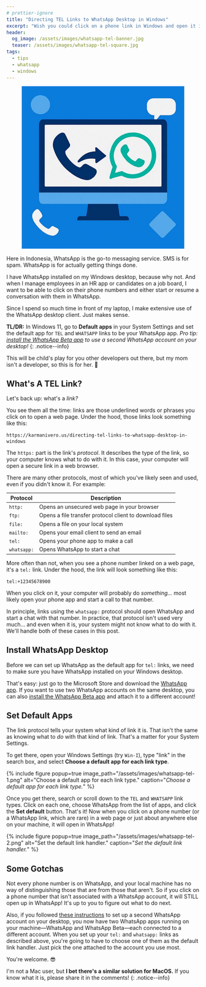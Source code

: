 ```yaml
---
# prettier-ignore
title: "Directing TEL Links to WhatsApp Desktop in Windows"
excerpt: "Wish you could click on a phone link in Windows and open it in your WhatsApp app? Here's how!"
header:
  og_image: /assets/images/whatsapp-tel-banner.jpg
  teaser: /assets/images/whatsapp-tel-square.jpg
tags:
  - tips
  - whatsapp
  - windows
---
```


<figure class="align-left drop-image">
    <img src="/assets/images/whatsapp-tel-square.jpg">
</figure>

Here in Indonesia, WhatsApp is the go-to messaging service. SMS is for spam. WhatsApp is for actually getting things done.

I have WhatsApp installed on my Windows desktop, because why not. And when I manage employees in an HR app or candidates on a job board, I want to be able to click on their phone numbers and either start or resume a conversation with them in WhatsApp.

Since I spend so much time in front of my laptop, I make extensive use of the WhatsApp desktop client. Just makes sense.

**TL/DR:** In Windows 11, go to **Default apps** in your System Settings and set the default app for `TEL` and `WHATSAPP` links to be your WhatsApp app. _Pro tip: [install the WhatsApp Beta app](/using-two-whatsapp-accounts-on-the-same-desktop/) to use a second WhatsApp account on your desktop!_
{: .notice--info}

This will be child's play for you other developers out there, but my mom isn't a developer, so this is for her. 💖

## What's A TEL Link?

Let's back up: what's a _link?_

You see them all the time: links are those underlined words or phrases you click on to open a web page. Under the hood, those links look something like this:

```
https://karmanivero.us/directing-tel-links-to-whatsapp-desktop-in-windows
```

The `https:` part is the link's _protocol_. It describes the type of the link, so your computer knows what to do with it. In this case, your computer will open a secure link in a web browser.

There are many other protocols, most of which you've likely seen and used, even if you didn't know it. For example:

| Protocol    | Description                                             |
| ----------- | ------------------------------------------------------- |
| `http:`     | Opens an unsecured web page in your browser             |
| `ftp:`      | Opens a file transfer protocol client to download files |
| `file:`     | Opens a file on your local system                       |
| `mailto:`   | Opens your email client to send an email                |
| `tel:`      | Opens your phone app to make a call                     |
| `whatsapp:` | Opens WhatsApp to start a chat                          |

More often than not, when you see a phone number linked on a web page, it's a `tel:` link. Under the hood, the link will look something like this:

```
tel:+12345678900
```

When you click on it, your computer will probably do _something..._ most likely open your phone app and start a call to that number.

In principle, links using the `whatsapp:` protocol should open WhatsApp and start a chat with that number. In practice, that protocol isn't used very much... and even when it is, your system might not know what to do with it. We'll handle both of these cases in this post.

## Install WhatsApp Desktop

Before we can set up WhatsApp as the default app for `tel:` links, we need to make sure you have WhatsApp installed on your Windows desktop.

That's easy: just go to the Microsoft Store and download the [WhatsApp app](https://apps.microsoft.com/detail/9nksqgp7f2nh). If you want to use two WhatsApp accounts on the same desktop, you can also [install the WhatsApp Beta app](/using-two-whatsapp-accounts-on-the-same-desktop/) and attach it to a different account!

## Set Default Apps

The link protocol tells your system what kind of link it is. That isn't the same as knowing what to _do_ with that kind of link. That's a matter for your System Settings.

To get there, open your Windows Settings (try `Win-I`), type "link" in the search box, and select **Choose a default app for each link type**.

{% include figure popup=true image_path="/assets/images/whatsapp-tel-1.png" alt="Choose a default app for each link type." caption="*Choose a default app for each link type.*" %}

Once you get there, search or scroll down to the `TEL` and `WHATSAPP` link types. Click on each one, choose WhatsApp from the list of apps, and click the **Set default** button. That's it! Now when you click on a phone number (or a WhatsApp link, which are rare) in a web page or just about anywhere else on your machine, it will open in WhatsApp!

{% include figure popup=true image_path="/assets/images/whatsapp-tel-2.png" alt="Set the default link handler." caption="*Set the default link handler.*" %}

## Some Gotchas

Not every phone number is on WhatsApp, and your local machine has no way of distinguishing those that are from those that aren't. So if you click on a phone number that isn't associated with a WhatsApp account, it will STILL open up in WhatsApp! It's up to you to figure out what to do next.

Also, if you followed [these instructions](/using-two-whatsapp-accounts-on-the-same-desktop/) to set up a second WhatsApp account on your desktop, you now have two WhatsApp apps running on your machine—WhatsApp and WhatsApp Beta—each connected to a different account. When you set up your `tel:` and `whatsapp:` links as described above, you're going to have to choose one of them as the default link handler. Just pick the one attached to the account you use most.

You're welcome. 😎

I'm not a Mac user, but **I bet there's a similar solution for MacOS.** If you know what it is, please share it in the comments!
{: .notice--info}
